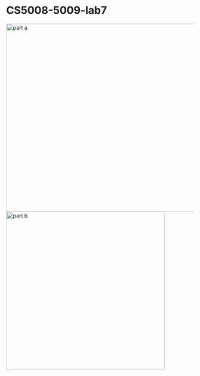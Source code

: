 # CS5008-5009-lab7
<img width="505" alt="part a" src="https://github.com/learningmachine999/CS5008-5009-lab7/assets/131728093/66a7864b-aa14-4104-9066-9d3ce9dd993b">
<img width="425" alt="part b" src="https://github.com/learningmachine999/CS5008-5009-lab7/assets/131728093/7d9ed019-082b-4f49-82bc-5160c09d1f7e">
